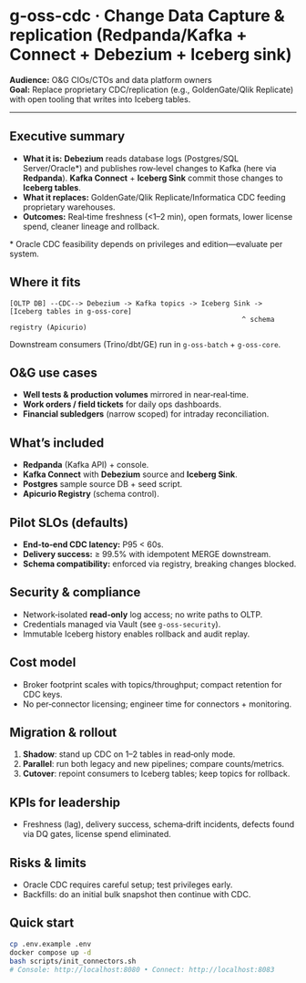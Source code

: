 # g-oss-cdc · Change Data Capture & replication (Redpanda/Kafka + Connect + Debezium + Iceberg sink)

**Audience:** O&G CIOs/CTOs and data platform owners  
**Goal:** Replace proprietary CDC/replication (e.g., GoldenGate/Qlik Replicate) with open tooling that writes into Iceberg tables.

---

## Executive summary
- **What it is:** **Debezium** reads database logs (Postgres/SQL Server/Oracle*) and publishes row‑level changes to Kafka (here via **Redpanda**). **Kafka Connect** + **Iceberg Sink** commit those changes to **Iceberg tables**.  
- **What it replaces:** GoldenGate/Qlik Replicate/Informatica CDC feeding proprietary warehouses.  
- **Outcomes:** Real‑time freshness (<1–2 min), open formats, lower license spend, cleaner lineage and rollback.

\* Oracle CDC feasibility depends on privileges and edition—evaluate per system.

## Where it fits
```
[OLTP DB] --CDC--> Debezium -> Kafka topics -> Iceberg Sink -> [Iceberg tables in g-oss-core]
                                                         ^ schema registry (Apicurio)
```
Downstream consumers (Trino/dbt/GE) run in `g-oss-batch` + `g-oss-core`.

## O&G use cases
- **Well tests & production volumes** mirrored in near‑real‑time.  
- **Work orders / field tickets** for daily ops dashboards.  
- **Financial subledgers** (narrow scoped) for intraday reconciliation.

## What’s included
- **Redpanda** (Kafka API) + console.  
- **Kafka Connect** with **Debezium** source and **Iceberg Sink**.  
- **Postgres** sample source DB + seed script.  
- **Apicurio Registry** (schema control).

## Pilot SLOs (defaults)
- **End‑to‑end CDC latency:** P95 < 60s.  
- **Delivery success:** ≥ 99.5% with idempotent MERGE downstream.  
- **Schema compatibility:** enforced via registry, breaking changes blocked.

## Security & compliance
- Network‑isolated **read‑only** log access; no write paths to OLTP.  
- Credentials managed via Vault (see `g-oss-security`).  
- Immutable Iceberg history enables rollback and audit replay.

## Cost model
- Broker footprint scales with topics/throughput; compact retention for CDC keys.  
- No per‑connector licensing; engineer time for connectors + monitoring.

## Migration & rollout
1. **Shadow**: stand up CDC on 1–2 tables in read‑only mode.  
2. **Parallel**: run both legacy and new pipelines; compare counts/metrics.  
3. **Cutover**: repoint consumers to Iceberg tables; keep topics for rollback.

## KPIs for leadership
- Freshness (lag), delivery success, schema‑drift incidents, defects found via DQ gates, license spend eliminated.

## Risks & limits
- Oracle CDC requires careful setup; test privileges early.  
- Backfills: do an initial bulk snapshot then continue with CDC.

## Quick start
```bash
cp .env.example .env
docker compose up -d
bash scripts/init_connectors.sh
# Console: http://localhost:8080 • Connect: http://localhost:8083
```
